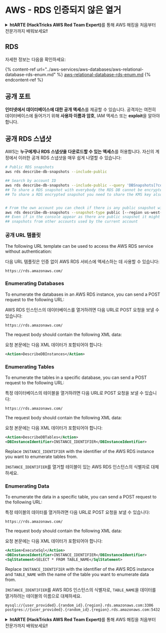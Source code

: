 # AWS - RDS 인증되지 않은 열거

<details>

<summary><strong>htARTE (HackTricks AWS Red Team Expert)</strong>를 통해 AWS 해킹을 처음부터 전문가까지 배워보세요<strong>!</strong></summary>

HackTricks를 지원하는 다른 방법:

* **회사를 HackTricks에서 광고하거나 HackTricks를 PDF로 다운로드**하려면 [**SUBSCRIPTION PLANS**](https://github.com/sponsors/carlospolop)를 확인하세요!
* [**공식 PEASS & HackTricks 스웨그**](https://peass.creator-spring.com)를 얻으세요.
* [**The PEASS Family**](https://opensea.io/collection/the-peass-family)를 발견하세요. 독점적인 [**NFTs**](https://opensea.io/collection/the-peass-family) 컬렉션입니다.
* 💬 [**Discord 그룹**](https://discord.gg/hRep4RUj7f) 또는 [**텔레그램 그룹**](https://t.me/peass)에 **참여**하거나 **Twitter** 🐦 [**@hacktricks_live**](https://twitter.com/hacktricks_live)**를** **팔로우**하세요.
* **HackTricks**와 [**HackTricks Cloud**](https://github.com/carlospolop/hacktricks-cloud) github 저장소에 PR을 제출하여 **해킹 트릭을 공유**하세요.

</details>

## RDS

자세한 정보는 다음을 확인하세요:

{% content-ref url="../aws-services/aws-databases/aws-relational-database-rds-enum.md" %}
[aws-relational-database-rds-enum.md](../aws-services/aws-databases/aws-relational-database-rds-enum.md)
{% endcontent-ref %}

## 공개 포트

**인터넷에서 데이터베이스에 대한 공개 액세스**를 제공할 수 있습니다. 공격자는 여전히 데이터베이스에 들어가기 위해 **사용자 이름과 암호**, IAM 액세스 또는 **exploit**을 알아야 합니다.

## 공개 RDS 스냅샷

AWS는 **누구에게나 RDS 스냅샷을 다운로드할 수 있는 액세스**를 허용합니다. 자신의 계정에서 이러한 공개 RDS 스냅샷을 매우 쉽게 나열할 수 있습니다:
```bash
# Public RDS snapshots
aws rds describe-db-snapshots --include-public

## Search by account ID
aws rds describe-db-snapshots --include-public --query 'DBSnapshots[?contains(DBSnapshotIdentifier, `284546856933:`) == `true`]'
## To share a RDS snapshot with everybody the RDS DB cannot be encrypted (so the snapshot won't be encryted)
## To share a RDS encrypted snapshot you need to share the KMS key also with the account


# From the own account you can check if there is any public snapshot with:
aws rds describe-db-snapshots --snapshot-type public [--region us-west-2]
## Even if in the console appear as there are public snapshot it might be public
## snapshots from other accounts used by the current account
```
### 공개 URL 템플릿

The following URL template can be used to access the AWS RDS service without authentication:

다음 URL 템플릿은 인증 없이 AWS RDS 서비스에 액세스하는 데 사용할 수 있습니다:

```
https://rds.amazonaws.com/
```

### Enumerating Databases

To enumerate the databases in an AWS RDS instance, you can send a POST request to the following URL:

AWS RDS 인스턴스의 데이터베이스를 열거하려면 다음 URL로 POST 요청을 보낼 수 있습니다:

```
https://rds.amazonaws.com/
```

The request body should contain the following XML data:

요청 본문에는 다음 XML 데이터가 포함되어야 합니다:

```xml
<Action>DescribeDBInstances</Action>
```

### Enumerating Tables

To enumerate the tables in a specific database, you can send a POST request to the following URL:

특정 데이터베이스의 테이블을 열거하려면 다음 URL로 POST 요청을 보낼 수 있습니다:

```
https://rds.amazonaws.com/
```

The request body should contain the following XML data:

요청 본문에는 다음 XML 데이터가 포함되어야 합니다:

```xml
<Action>DescribeDBTables</Action>
<DBInstanceIdentifier>INSTANCE_IDENTIFIER</DBInstanceIdentifier>
```

Replace `INSTANCE_IDENTIFIER` with the identifier of the AWS RDS instance you want to enumerate tables from.

`INSTANCE_IDENTIFIER`를 열거할 테이블이 있는 AWS RDS 인스턴스의 식별자로 대체하세요.

### Enumerating Data

To enumerate the data in a specific table, you can send a POST request to the following URL:

특정 테이블의 데이터를 열거하려면 다음 URL로 POST 요청을 보낼 수 있습니다:

```
https://rds.amazonaws.com/
```

The request body should contain the following XML data:

요청 본문에는 다음 XML 데이터가 포함되어야 합니다:

```xml
<Action>ExecuteSql</Action>
<DBInstanceIdentifier>INSTANCE_IDENTIFIER</DBInstanceIdentifier>
<SqlStatement>SELECT * FROM TABLE_NAME</SqlStatement>
```

Replace `INSTANCE_IDENTIFIER` with the identifier of the AWS RDS instance and `TABLE_NAME` with the name of the table you want to enumerate data from.

`INSTANCE_IDENTIFIER`를 AWS RDS 인스턴스의 식별자로, `TABLE_NAME`을 데이터를 열거하려는 테이블의 이름으로 대체하세요.
```
mysql://{user_provided}.{random_id}.{region}.rds.amazonaws.com:3306
postgres://{user_provided}.{random_id}.{region}.rds.amazonaws.com:5432
```
<details>

<summary><strong>htARTE (HackTricks AWS Red Team Expert)</strong>를 통해 AWS 해킹을 처음부터 전문가까지 배워보세요<strong>!</strong></summary>

HackTricks를 지원하는 다른 방법:

* **회사를 HackTricks에서 광고하거나 HackTricks를 PDF로 다운로드**하려면 [**SUBSCRIPTION PLANS**](https://github.com/sponsors/carlospolop)를 확인하세요!
* [**공식 PEASS & HackTricks 스웨그**](https://peass.creator-spring.com)를 얻으세요.
* [**The PEASS Family**](https://opensea.io/collection/the-peass-family)를 발견하세요. 독점적인 [**NFTs**](https://opensea.io/collection/the-peass-family) 컬렉션입니다.
* 💬 [**Discord 그룹**](https://discord.gg/hRep4RUj7f) 또는 [**텔레그램 그룹**](https://t.me/peass)에 **참여**하거나 **Twitter** 🐦 [**@hacktricks_live**](https://twitter.com/hacktricks_live)를 **팔로우**하세요.
* **Hacking 트릭을 공유하려면** [**HackTricks**](https://github.com/carlospolop/hacktricks) 및 [**HackTricks Cloud**](https://github.com/carlospolop/hacktricks-cloud) github 저장소에 PR을 제출하세요.

</details>
